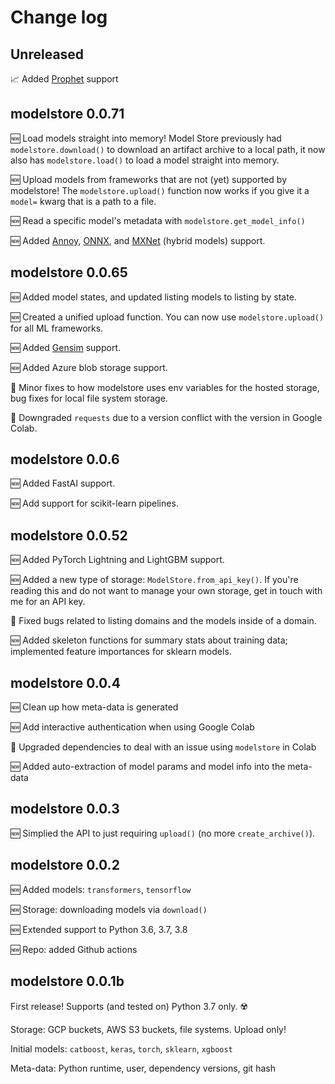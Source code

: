 # Change log

## Unreleased

📈  Added [Prophet](https://facebook.github.io/prophet/) support

## modelstore 0.0.71

🆕  Load models straight into memory! Model Store previously had `modelstore.download()` to download an artifact archive to a local path, it now also has `modelstore.load()` to load a model straight into memory.

🆕  Upload models from frameworks that are not (yet) supported by modelstore! The `modelstore.upload()` function now works if you give it a `model=` kwarg that is a path to a file.

🆕  Read a specific model's metadata with `modelstore.get_model_info()`

🆕  Added [Annoy](https://github.com/spotify/annoy), [ONNX](https://github.com/onnx/onnx), and [MXNet](https://mxnet.apache.org) (hybrid models) support.

## modelstore 0.0.65

🆕  Added model states, and updated listing models to listing by state.

🆕  Created a unified upload function. You can now use `modelstore.upload()` for all ML frameworks.

🆕  Added [Gensim](https://github.com/RaRe-Technologies/gensim) support.

🆕  Added Azure blob storage support.

🐛  Minor fixes to how modelstore uses env variables for the hosted storage, bug fixes for local file system storage.

🐛  Downgraded `requests` due to a version conflict with the version in Google Colab.

## modelstore 0.0.6

🆕  Added FastAI support.

🆕  Add support for scikit-learn pipelines.

## modelstore 0.0.52

🆕  Added PyTorch Lightning and LightGBM support.

🆕  Added a new type of storage: `ModelStore.from_api_key()`. If you're reading this and do not want to manage your own storage, get in touch with me for an API key.

🐛  Fixed bugs related to listing domains and the models inside of a domain.

🆕  Added skeleton functions for summary stats about training data; implemented feature importances for sklearn models.

## modelstore 0.0.4

🆕  Clean up how meta-data is generated

🆕  Add interactive authentication when using Google Colab

🐛  Upgraded dependencies to deal with an issue using `modelstore` in Colab

🆕  Added auto-extraction of model params and model info into the meta-data

## modelstore 0.0.3

🆕  Simplied the API to just requiring `upload()` (no more `create_archive()`).

## modelstore 0.0.2

🆕  Added models: `transformers`, `tensorflow`

🆕  Storage: downloading models via `download()`

🆕  Extended support to Python 3.6, 3.7, 3.8

🆕  Repo: added Github actions

## modelstore 0.0.1b

First release! Supports (and tested on) Python 3.7 only. ☢️

Storage: GCP buckets, AWS S3 buckets, file systems. Upload only!

Initial models: `catboost`, `keras`, `torch`, `sklearn`, `xgboost`

Meta-data: Python runtime, user, dependency versions, git hash
